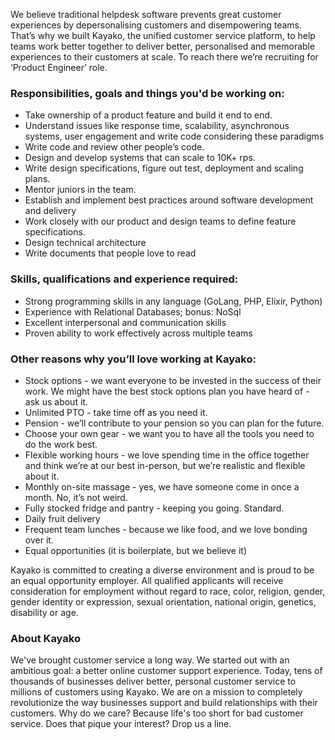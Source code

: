 We believe traditional helpdesk software prevents great customer experiences by depersonalising customers and disempowering teams. That’s why we built Kayako, the unified customer service platform, to help teams work better together to deliver better, personalised and memorable experiences to their customers at scale. To reach there we’re recruiting for ‘Product Engineer’ role.

### Responsibilities, goals and things you'd be working on:

* Take ownership of a product feature and build it end to end.
* Understand issues like response time, scalability, asynchronous systems, user engagement and write code considering these paradigms
* Write code and review other people’s code.
* Design and develop systems that can scale to 10K+ rps.
* Write design specifications, figure out test, deployment and scaling plans.
* Mentor juniors in the team.
* Establish and implement best practices around software development and delivery
* Work closely with our product and design teams to define feature specifications.
* Design technical architecture
* Write documents that people love to read

### Skills, qualifications and experience required:

* Strong programming skills in any language (GoLang, PHP, Elixir, Python)
* Experience with Relational Databases; bonus: NoSql
* Excellent interpersonal and communication skills
* Proven ability to work effectively across multiple teams

### Other reasons why you’ll love working at Kayako:

* Stock options - we want everyone to be invested in the success of their work. We might have the best stock options plan you have heard of - ask us about it.
* Unlimited PTO - take time off as you need it.
* Pension - we’ll contribute to your pension so you can plan for the future.
* Choose your own gear - we want you to have all the tools you need to do the work best.
* Flexible working hours - we love spending time in the office together and think we’re at our best in-person, but we’re realistic and flexible about it.
* Monthly on-site massage - yes, we have someone come in once a month. No, it’s not weird.
* Fully stocked fridge and pantry - keeping you going. Standard.
* Daily fruit delivery
* Frequent team lunches - because we like food, and we love bonding over it.
* Equal opportunities (it is boilerplate, but we believe it)

Kayako is committed to creating a diverse environment and is proud to be an equal opportunity employer. All qualified applicants will receive consideration for employment without regard to race, color, religion, gender, gender identity or expression, sexual orientation, national origin, genetics, disability or age.

### About Kayako

We've brought customer service a long way. We started out with an ambitious goal: a better online customer support experience. Today, tens of thousands of businesses deliver better, personal customer service to millions of customers using Kayako. We are on a mission to completely revolutionize the way businesses support and build relationships with their customers. Why do we care? Because life's too short for bad customer service. Does that pique your interest? Drop us a line.
